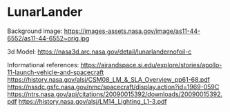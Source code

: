 # LunarLander

Background image:
https://images-assets.nasa.gov/image/as11-44-6552/as11-44-6552~orig.jpg

3d Model:
https://nasa3d.arc.nasa.gov/detail/lunarlandernofoil-c

Informational references:
https://airandspace.si.edu/explore/stories/apollo-11-launch-vehicle-and-spacecraft
https://history.nasa.gov/alsj/CSM08_LM_&_SLA_Overview_pp61-68.pdf
https://nssdc.gsfc.nasa.gov/nmc/spacecraft/display.action?id=1969-059C
https://ntrs.nasa.gov/api/citations/20090015392/downloads/20090015392.pdf
https://history.nasa.gov/alsj/LM14_Lighting_L1-3.pdf
